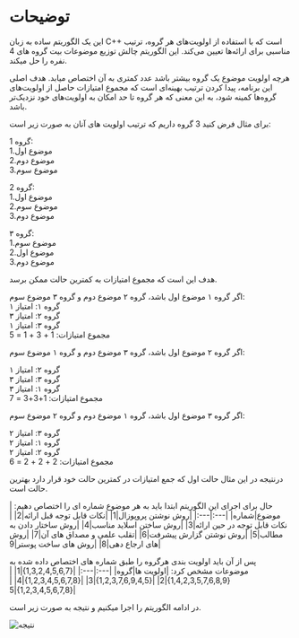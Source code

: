 # توضیحات
این یک الگوریتم ساده به زبان C++ است که با استفاده از اولویت‌های هر گروه، ترتیب مناسبی برای ارائه‌ها تعیین می‌کند. این الگوریتم چالش توزیع موضوعات بیت گروه های 4 نفره را حل میکند.

هرچه اولویت موضوع یک گروه بیشتر باشد عدد کمتری به آن اختصاص میابد. هدف اصلی این برنامه، پیدا کردن ترتیب بهینه‌ای است که مجموع امتیازات حاصل از اولویت‌های گروه‌ها کمینه شود، به این معنی که هر گروه تا حد امکان به اولویت‌های خود نزدیک‌تر باشد.

برای مثال فرض کنید 3 گروه داریم که ترتیب اولویت های آنان به صورت زیر است:

گروه 1:<br>
1.موضوع اول <br>
2.موضوع دوم <br>
3.موضوع سوم <br>

گروه 2: <br>
1.موضوع اول<br>
2.موضوع سوم <br>
3.موضوع دوم <br>

گروه ۳:<br>
1.موضوع سوم <br>
2.موضوع اول <br>
3.موضوع دوم <br>

هدف این است که مجموع امتیازات به کمترین حالت ممکن برسد.

اگر گروه ۱ موضوع اول باشد، گروه ۲ موضوع دوم و گروه ۳ موضوع سوم:<br>
گروه ۱: امتیاز ۱<br>
گروه ۲: امتیاز ۳<br>
گروه ۳: امتیاز ۱<br>
مجموع امتیازات: 1 + 3 + 1 = 5

اگر گروه ۲ موضوع اول باشد، گروه ۳ موضوع دوم و گروه ۱ موضوع سوم:<br>

گروه ۲: امتیاز ۱ <br>
گروه ۳: امتیاز ۳ <br>
گروه ۱: امتیاز ۳ <br>
مجموع امتیازات: 1+3+3 = 7

اگر گروه ۳ موضوع اول باشد، گروه ۱ موضوع دوم و گروه ۲ موضوع سوم:<br>

گروه ۳: امتیاز ۲ <br>
گروه ۱: امتیاز ۲ <br>
گروه ۲: امتیاز ۲ <br>
مجموع امتیازات: 2 + 2 + 2 = 6

درنتیجه در این مثال حالت اول که جمع امتیازات در کمترین حالت خود قرار دارد بهترین حالت است.


حال برای اجرای این الگوریتم ابتدا باید به هر موضوع شماره ای را اختصاص دهیم:
|موضوع|شماره|
|---:|---:|
|روش نوشتن پروپوزال|1|
|نکات قابل توجه قبل ارائه|2|
|نکات قابل توجه در حین ارائه|3|
|روش ساختن اسلاید مناسب|4|
|روش ساختار دادن به مطالب|5|
|روش نوشتن گزارش پیشرفت|6|
|تقلب علمی و مصداق های آن|7|
|روش های ارجاع دهی|8|
|روش های ساخت پوستر|9|

پس از آن باید اولویت بندی هرگروه را طبق شماره های اختصاص داده شده به موضوعات مشخص کرد:
|اولویت ها|گروه|
|---:|---:|
|{1,3,2,4,5,6,7}|1|
|{1,4,2,3,5,7,6,8,9}|2|
|{1,2,3,7,6,9,4,5}|3|
|{1,2,3,4,5,6,7,8}|4|
|{1,2,3,4,5,6,7,8}|5|

در ادامه الگوریتم را اجرا میکنیم و نتیجه به صورت زیر است.


![نتیجه](https://github.com/user-attachments/assets/b2aef9b1-23fb-498b-a13b-643951d8fa3f)
